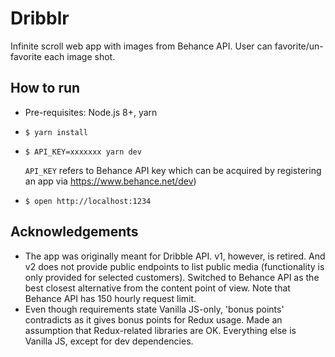 # Dribblr

Infinite scroll web app with images from Behance API. User can favorite/un-favorite each image shot.

## How to run

- Pre-requisites: Node.js 8+, yarn
- `$ yarn install`
- `$ API_KEY=xxxxxxx yarn dev`

  `API_KEY` refers to Behance API key which can be acquired by registering an app
via https://www.behance.net/dev)
- `$ open http://localhost:1234`

## Acknowledgements

- The app was originally meant for Dribble API. v1, however, is retired. And v2 does not provide public endpoints to 
list public media (functionality is only provided for selected customers). Switched to Behance API as the best closest 
alternative from the content point of view. Note that Behance API has 150 hourly request limit.
- Even though requirements state Vanilla JS-only, 'bonus points' contradicts as it gives bonus points for Redux usage. 
Made an assumption that Redux-related libraries are OK. Everything else is Vanilla JS, except for dev dependencies.
